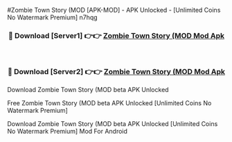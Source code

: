 #Zombie Town Story (MOD [APK-MOD] - APK Unlocked - [Unlimited Coins No Watermark Premium] n7hqg



<div align="center">

<h3>🔴 Download [Server1] 👉👉 <a href="https://momento.my/?title=Zombie_Town_Story_(MOD">Zombie Town Story (MOD Mod Apk</a></h3><br>

<h3>🔴 Download [Server2] 👉👉 <a href="https://momento.my/?title=Zombie_Town_Story_(MOD">Zombie Town Story (MOD Mod Apk</a></h3>
</div>



Download Zombie Town Story (MOD beta APK Unlocked

Free Zombie Town Story (MOD beta APK Unlocked [Unlimited Coins No Watermark Premium]

Download Zombie Town Story (MOD beta APK Unlocked [Unlimited Coins No Watermark Premium] Mod For Android
